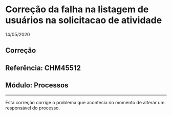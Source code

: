# Correção da falha na listagem de usuários na solicitacao de atividade
14/05/2020
## Correção
## Referência: CHM45512
## Módulo: Processos
***

Esta correção corrige o problema que acontecia no momento de alterar um responsável do processo.